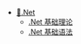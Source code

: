 <!-- docs/_sidebar.md -->

<!-- 侧边栏 -->

- [🚀.Net](/Net/README ".Net")
  - [.Net 基础理论](/Net/基础理论 ".Net 基础理论")
  - [.Net 基础语法](/Net/基础语法 ".基础语法")
